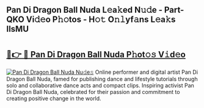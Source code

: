 ## Pan Di Dragon Ball Nuda L𝚎a𝚔ed N𝚞𝚍e - Part-QKO Vi𝚍𝚎o P𝚑𝚘tos - H𝚘𝚝 O𝚗𝚕yf𝚊ns L𝚎a𝚔s IlsMU

# <h2><a href="http://kf1j5q.oniu.top/?m=Pan+Di+Dragon+Ball+Nuda">🔗👉 🔴 Pan Di Dragon Ball Nuda P𝚑ot𝚘𝚜 V𝚒d𝚎o</a></h2>

[![Pan Di Dragon Ball Nuda Nu𝚍e𝚜](https://i.imgur.com/0qMVB7G.gif)](http://kf1j5q.oniu.top/?m=Pan+Di+Dragon+Ball+Nuda)
Online performer and digital artist Pan Di Dragon Ball Nuda, famed for publishing dance and lifestyle tutorials through solo and collaborative dance acts and compact clips. Inspiring activist Pan Di Dragon Ball Nuda, celebrated for their passion and commitment to creating positive change in the world.  

